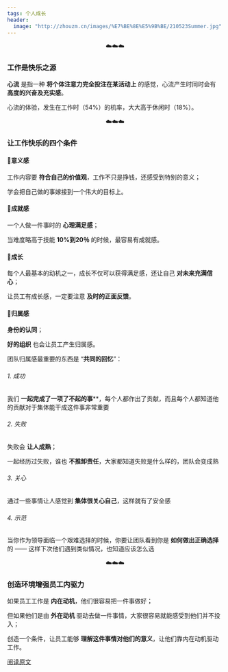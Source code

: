 ```yaml
---
tags: 个人成长
header:
  image: "http://zhouzm.cn/images/%E7%BE%8E%E5%9B%BE/210523Summer.jpg"
---
```


<center>☁️☁️☁️</center>

### 工作是快乐之源

**心流** 是指一种 **将个体注意力完全投注在某活动上** 的感觉，心流产生时同时会有 **高度的兴奋及充实感**。

心流的体验，发生在工作时（54%）的机率，大大高于休闲时（18%）。

<center>☁️☁️☁️</center>

### 让工作快乐的四个条件

#### 🍭意义感

工作内容要 **符合自己的价值观**，工作不只是挣钱，还感受到特别的意义；

学会把自己做的事嫁接到一个伟大的目标上。

#### 🍭成就感

一个人做一件事时的 **心理满足感**；

当难度略高于技能 **10%到20％** 的时候，最容易有成就感。

#### 🍭成长

每个人最基本的动机之一，成长不仅可以获得满足感，还让自己 **对未来充满信心**；

让员工有成长感，一定要注意 **及时的正面反馈**。

#### 🍭归属感

**身份的认同**；

**好的组织** 也会让员工产生归属感。

团队归属感最重要的东西是 “**共同的回忆**”：

###### 1. 成功

我们 **一起完成了一项了不起的事****，每个人都作出了贡献，而且每个人都知道他的贡献对于集体能干成这件事非常重要

###### 2. 失败

失败会 **让人成熟**；

一起经历过失败，谁也 **不推卸责任**，大家都知道失败是什么样的，团队会变成熟

###### 3. 关心

通过一些事情让人感觉到 **集体很关心自己**，这样就有了安全感

###### 4. 示范

当你作为领导面临一个艰难选择的时候，你要让团队看到你是 **如何做出正确选择**的 —— 这样下次他们遇到类似情况，也知道应该怎么选

<center>☁️☁️☁️</center>

### 创造环境增强员工内驱力

如果员工工作是 **内在动机**，他们很容易把一件事做好；

但如果他们是由 **外在动机** 驱动去做一件事情，大家很容易就能感受到他们并不投入；

创造一个条件，让员工能够 **理解这件事情对他们的意义**，让他们靠内在动机驱动工作。



[阅读原文](https://www.sohu.com/a/455820300_376360)